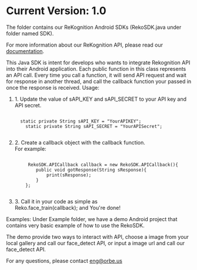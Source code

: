 Current Version: 1.0
===============================

The folder contains our ReKognition Android SDKs (RekoSDK.java under folder named SDK). 



For more information about our ReKognition API, please read our 
<a href="http://v2.rekognition.com/developer/docs">documentation</a>.


This Java SDK is intent for develops who wants to integrate Rekognition API into their 
Android application. Each public function in this class represents an API call.
Every time you call a function, it will send API request and 
wait for response in another thread, and call the callback function your passed in 
once the response is received.
Usage:
  <ol>
  <li>  1. Update the value of sAPI_KEY and sAPI_SECRET to your API key and API secret. </li>
  <pre><code>
  static private String sAPI_KEY = "YourAPIKEY";
	static private String sAPI_SECRET = "YourAPISecret";
  </code></pre>
  <li>  2. Create a callback object with the callback function. </li>
     For example: 
     <pre><code>
     RekoSDK.APICallback callback = new RekoSDK.APICallback(){
		public void gotResponse(String sResponse){
			print(sResponse);
		}
	};
    </code></pre>
  <li>  3. Call it in your code as simple as </li>
     Reko.face_train(callback);
     and You're done!
  </ol>

Examples:
   Under Example folder, we have a demo Android project that contains very basic example of how 
to use the RekoSDK.

   The demo provide two ways to interact with API, choose a image from your local gallery and call our 
face_detect API, or input a image url and call our face_detect API.   

For any questions, please contact eng@orbe.us
